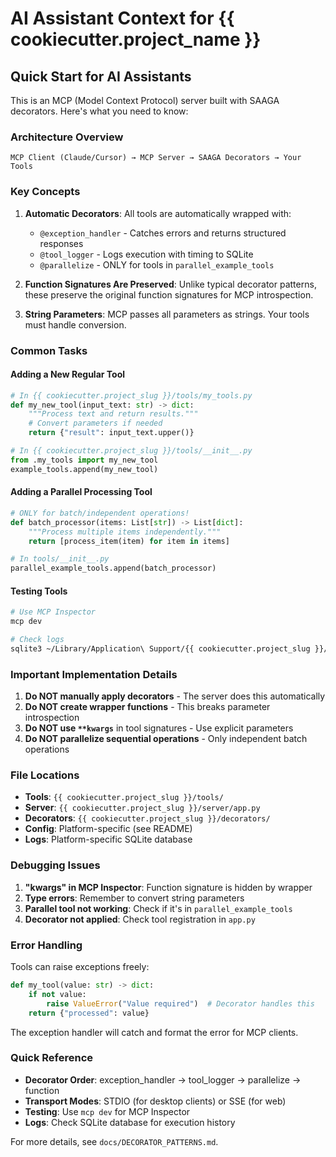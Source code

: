# AI Assistant Context for {{ cookiecutter.project_name }}

## Quick Start for AI Assistants

This is an MCP (Model Context Protocol) server built with SAAGA decorators. Here's what you need to know:

### Architecture Overview
```
MCP Client (Claude/Cursor) → MCP Server → SAAGA Decorators → Your Tools
```

### Key Concepts

1. **Automatic Decorators**: All tools are automatically wrapped with:
   - `@exception_handler` - Catches errors and returns structured responses
   - `@tool_logger` - Logs execution with timing to SQLite
   - `@parallelize` - ONLY for tools in `parallel_example_tools`

2. **Function Signatures Are Preserved**: Unlike typical decorator patterns, these preserve the original function signatures for MCP introspection.

3. **String Parameters**: MCP passes all parameters as strings. Your tools must handle conversion.

### Common Tasks

#### Adding a New Regular Tool
```python
# In {{ cookiecutter.project_slug }}/tools/my_tools.py
def my_new_tool(input_text: str) -> dict:
    """Process text and return results."""
    # Convert parameters if needed
    return {"result": input_text.upper()}

# In {{ cookiecutter.project_slug }}/tools/__init__.py
from .my_tools import my_new_tool
example_tools.append(my_new_tool)
```

#### Adding a Parallel Processing Tool
```python
# ONLY for batch/independent operations!
def batch_processor(items: List[str]) -> List[dict]:
    """Process multiple items independently."""
    return [process_item(item) for item in items]

# In tools/__init__.py
parallel_example_tools.append(batch_processor)
```

#### Testing Tools
```bash
# Use MCP Inspector
mcp dev

# Check logs
sqlite3 ~/Library/Application\ Support/{{ cookiecutter.project_slug }}/logs.db
```

### Important Implementation Details

1. **Do NOT manually apply decorators** - The server does this automatically
2. **Do NOT create wrapper functions** - This breaks parameter introspection
3. **Do NOT use `**kwargs`** in tool signatures - Use explicit parameters
4. **Do NOT parallelize sequential operations** - Only independent batch operations

### File Locations

- **Tools**: `{{ cookiecutter.project_slug }}/tools/`
- **Server**: `{{ cookiecutter.project_slug }}/server/app.py`
- **Decorators**: `{{ cookiecutter.project_slug }}/decorators/`
- **Config**: Platform-specific (see README)
- **Logs**: Platform-specific SQLite database

### Debugging Issues

1. **"kwargs" in MCP Inspector**: Function signature is hidden by wrapper
2. **Type errors**: Remember to convert string parameters
3. **Parallel tool not working**: Check if it's in `parallel_example_tools`
4. **Decorator not applied**: Check tool registration in `app.py`

### Error Handling

Tools can raise exceptions freely:
```python
def my_tool(value: str) -> dict:
    if not value:
        raise ValueError("Value required")  # Decorator handles this
    return {"processed": value}
```

The exception handler will catch and format the error for MCP clients.

### Quick Reference

- **Decorator Order**: exception_handler → tool_logger → parallelize → function
- **Transport Modes**: STDIO (for desktop clients) or SSE (for web)
- **Testing**: Use `mcp dev` for MCP Inspector
- **Logs**: Check SQLite database for execution history

For more details, see `docs/DECORATOR_PATTERNS.md`.